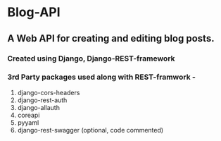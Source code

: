 # Blog-API
## A Web API for creating and editing blog posts.
### Created using Django, Django-REST-framework

### 3rd Party packages used along with REST-framwork - 
1. django-cors-headers
2. django-rest-auth
3. django-allauth
4. coreapi
5. pyyaml
6. django-rest-swagger (optional, code commented)